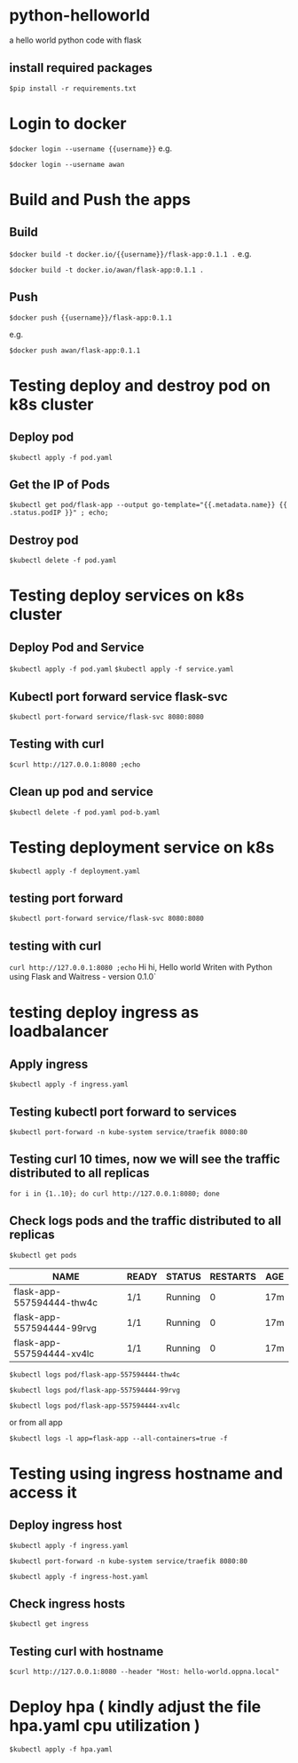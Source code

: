 # python-helloworld
a hello world python code with flask

## install required packages
`$pip install -r requirements.txt`

# Login to docker

`$docker login --username {{username}}`
e.g.

`$docker login --username awan`

# Build and Push the apps

## Build
`$docker build -t docker.io/{{username}}/flask-app:0.1.1 .`
e.g.

`$docker build -t docker.io/awan/flask-app:0.1.1 .`

## Push

`$docker push {{username}}/flask-app:0.1.1`

e.g.

`$docker push awan/flask-app:0.1.1`

# Testing deploy and destroy pod on k8s cluster

## Deploy pod

`$kubectl apply -f pod.yaml`

## Get the IP of Pods

`$kubectl get pod/flask-app --output go-template="{{.metadata.name}} {{ .status.podIP }}" ; echo;`

## Destroy pod

`$kubectl delete -f pod.yaml`

# Testing deploy services on k8s cluster

## Deploy Pod and Service
`$kubectl apply -f pod.yaml`
`$kubectl apply -f service.yaml`

## Kubectl port forward service flask-svc
`$kubectl port-forward service/flask-svc 8080:8080`

## Testing with curl
`$curl http://127.0.0.1:8080 ;echo`

## Clean up pod and service
`$kubectl delete -f pod.yaml pod-b.yaml`

# Testing deployment service on k8s
`$kubectl apply -f deployment.yaml`

## testing port forward
`$kubectl port-forward service/flask-svc 8080:8080`

## testing with curl
`curl http://127.0.0.1:8080 ;echo`
Hi hi, Hello world Writen with Python using Flask and Waitress - version 0.1.0`

# testing deploy ingress as loadbalancer

## Apply ingress
`$kubectl apply -f ingress.yaml`

## Testing kubectl port forward to services
`$kubectl port-forward -n kube-system service/traefik 8080:80`

## Testing curl 10 times, now we will see the traffic distributed to all replicas

`for i in {1..10}; do curl http://127.0.0.1:8080; done`

## Check logs pods and the traffic distributed to all replicas

`$kubectl get pods`                                           

|NAME                        |READY   |STATUS      |RESTARTS   |AGE|
|----------------------------|--------|------------|-----------|---|
|flask-app-557594444-thw4c   |1/1     |Running     |0          |17m|
|flask-app-557594444-99rvg   |1/1     |Running     |0          |17m|
|flask-app-557594444-xv4lc   |1/1     |Running     |0          |17m|

`$kubectl logs pod/flask-app-557594444-thw4c`

`$kubectl logs pod/flask-app-557594444-99rvg`

`$kubectl logs pod/flask-app-557594444-xv4lc`

or from all app

`$kubectl logs -l app=flask-app --all-containers=true -f`

# Testing using ingress hostname and access it

## Deploy ingress host
`$kubectl apply -f ingress.yaml`

`$kubectl port-forward -n kube-system service/traefik 8080:80`

`$kubectl apply -f ingress-host.yaml`

## Check ingress hosts
`$kubectl get ingress`

## Testing curl with hostname
`$curl http://127.0.0.1:8080 --header "Host: hello-world.oppna.local"`

# Deploy hpa ( kindly adjust the file hpa.yaml cpu utilization )
`$kubectl apply -f hpa.yaml`
